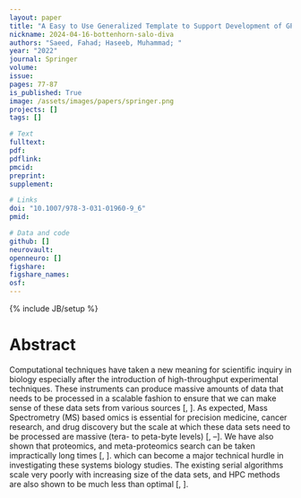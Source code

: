 ```yaml
---
layout: paper
title: "A Easy to Use Generalized Template to Support Development of GPU Algorithms"
nickname: 2024-04-16-bottenhorn-salo-diva
authors: "Saeed, Fahad; Haseeb, Muhammad; "
year: "2022"
journal: Springer
volume: 
issue:
pages: 77-87
is_published: True
image: /assets/images/papers/springer.png
projects: []
tags: []

# Text
fulltext:
pdf:
pdflink:
pmcid:
preprint: 
supplement:

# Links
doi: "10.1007/978-3-031-01960-9_6"
pmid:

# Data and code
github: []
neurovault:
openneuro: []
figshare:
figshare_names:
osf:
---
```

{% include JB/setup %}

# Abstract

Computational techniques have taken a new meaning for scientific inquiry in biology especially after the introduction of high-throughput experimental techniques. These instruments can produce massive amounts of data that needs to be processed in a scalable fashion to ensure that we can make sense of these data sets from various sources [, ]. As expected, Mass Spectrometry (MS) based omics is essential for precision medicine, cancer research, and drug discovery but the scale at which these data sets need to be processed are massive (tera- to peta-byte levels) [, –]. We have also shown that proteomics, and meta-proteomics search can be taken impractically long times [, ]. which can become a major technical hurdle in investigating these systems biology studies. The existing serial algorithms scale very poorly with increasing size of the data sets, and HPC methods are also shown to be much less than optimal [, ].
